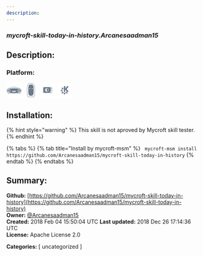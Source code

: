 ```yaml
---
description: 
---
```


### _mycroft-skill-today-in-history.Arcanesaadman15_  
## Description:  
  
  
  
### Platform:  
 ![Mark I](../.gitbook/assets/mark-1-icon.png)  ![Mark II](../.gitbook/assets/mark-2-icon.png)  ![Picroft](../.gitbook/assets/picroft-icon.png)  ![plasmoid](../.gitbook/assets/kde.png)   
## Installation:  
{% hint style="warning" %}
This skill is not aproved by Mycroft skill tester.
{% endhint %}
    
{% tabs %}
{% tab title="Install by mycroft-msm" %}
``` mycroft-msm install https://github.com/Arcanesaadman15/mycroft-skill-today-in-history```
{% endtab %}
  {% endtabs %}
    
## Summary:  
**Github:** [https://github.com/Arcanesaadman15/mycroft-skill-today-in-history](https://github.com/Arcanesaadman15/mycroft-skill-today-in-history)  
**Owner:** [@Arcanesaadman15](https://github.com/Arcanesaadman15)  
**Created:** 2018 Feb 04 15:50:04 UTC  **Last updated:** 2018 Dec 26 17:14:36 UTC  
**License:** Apache License 2.0  
  
**Categories:** [ uncategorized ]   
